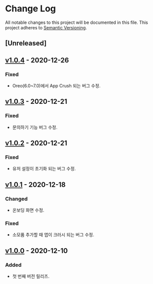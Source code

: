 # Change Log
All notable changes to this project will be documented in this file.
This project adheres to [Semantic Versioning](http://semver.org/).

## [Unreleased]

## [v1.0.4] - 2020-12-26
### Fixed
- Oreo(6.0~7.0)에서 App Crush 되는 버그 수정.

## [v1.0.3] - 2020-12-21
### Fixed
- 문의하기 기능 버그 수정.

## [v1.0.2] - 2020-12-21
### Fixed
- 유저 설정이 초기화 되는 버그 수정.

## [v1.0.1] - 2020-12-18
### Changed
- 온보딩 화면 수정.
### Fixed
- 소모품 추가할 때 앱이 크러시 되는 버그 수정.

## [v1.0.0] - 2020-12-10
### Added
- 첫 번째 버전 릴리즈.

[v1.0.0]: https://github.com/bentleypark/noticeme/releases/tag/v1.0
[v1.0.1]: https://github.com/bentleypark/noticeme/releases/tag/v1.0.1
[v1.0.2]: https://github.com/bentleypark/noticeme/releases/tag/v1.0.2
[v1.0.3]: https://github.com/bentleypark/noticeme/releases/tag/v1.0.3
[v1.0.4]: https://github.com/bentleypark/noticeme/releases/tag/v1.0.4